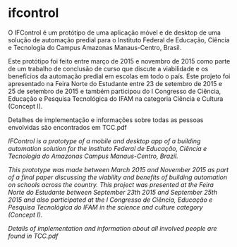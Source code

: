 # ifcontrol
O IFControl é um protótipo de uma aplicação móvel e de desktop de uma solução de automação predial para o Instituto Federal de Educação, Ciência e Tecnologia do Campus Amazonas Manaus-Centro, Brasil.

Este protótipo foi feito entre março de 2015 e novembro de 2015 como parte de um trabalho de conclusão de curso que discute a viabilidade e os benefícios da automação predial em escolas em todo o país. Este projeto foi apresentado na Feira Norte do Estudante entre 23 de setembro de 2015 e 25 de setembro de 2015 e também participou do I Congresso de Ciência, Educação e Pesquisa Tecnológica do IFAM na categoria Ciência e Cultura (Concept I).

Detalhes de implementação e informações sobre todas as pessoas envolvidas são encontrados em TCC.pdf

_IFControl is a prototype of a mobile and desktop app of a building automation solution for the Instituto Federal de Educação, Ciência e Tecnologia do Amazonas Campus Manaus-Centro, Brazil._

_This prototype was made between March 2015 and November 2015 as part of a final paper discussing the viability and benefits of building automation on schools across the country. This project was presented at the Feira Norte do Estudante between September 23th 2015 and September 25th 2015 and also participated at the I Congresso de Ciência, Educação e Pesquisa Tecnológica do IFAM in the science and culture category (Concept I)._

_Details of implementation and information about all involved people are found in TCC.pdf_
